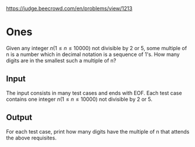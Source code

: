https://judge.beecrowd.com/en/problems/view/1213

# Ones

Given any integer $n (1 \leq n \leq 10000)$ not divisible by 2 or 5, some
multiple of n is a number which in decimal notation is a sequence of 1\'s. How
many digits are in the smallest such a multiple of n?

## Input

The input consists in many test cases and ends with EOF. Each test case contains
one integer $n (1 \leq n \leq 10000)$ not divisible by 2 or 5.

## Output

For each test case, print how many digits have the multiple of n that attends
the above requisites.
